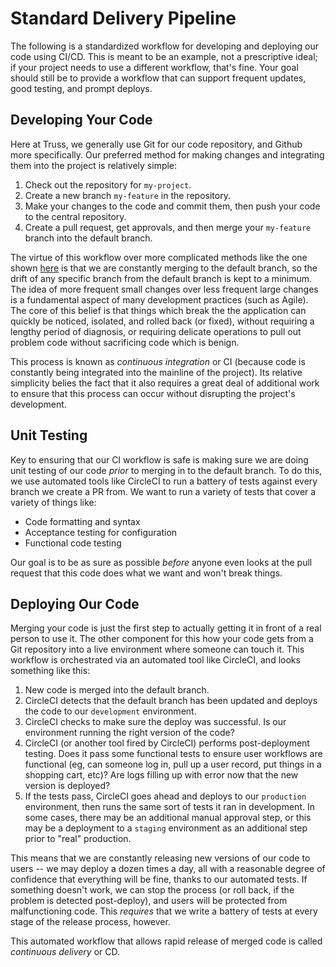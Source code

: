 # Standard Delivery Pipeline

The following is a standardized workflow for developing and deploying our
code using CI/CD. This is meant to be an example, not a prescriptive
ideal; if your project needs to use a different workflow, that's fine.
Your goal should still be to provide a workflow that can support frequent
updates, good testing, and prompt deploys.

## Developing Your Code

Here at Truss, we generally use Git for our code repository, and Github
more specifically. Our preferred method for making changes and integrating
them into the project is relatively simple:

1. Check out the repository for `my-project`.
1. Create a new branch `my-feature` in the repository.
1. Make your changes to the code and commit them, then push your code to
   the central repository.
1. Create a pull request, get approvals, and then merge your `my-feature`
   branch into the default branch.

The virtue of this workflow over more complicated methods like the one
shown [here](https://nvie.com/posts/a-successful-git-branching-model/) is
that we are constantly merging to the default branch, so the drift of any specific
branch from the default branch is kept to a minimum. The idea of more frequent small
changes over less frequent large changes is a fundamental aspect of many
development practices (such as Agile). The core of this belief is that
things which break the the application can quickly be noticed, isolated,
and rolled back (or fixed), without requiring a lengthy period of
diagnosis, or requiring delicate operations to pull out problem code
without sacrificing code which is benign.

This process is known as *continuous integration* or CI (because code is
constantly being integrated into the mainline of the project). Its
relative simplicity belies the fact that it also requires a great deal
of additional work to ensure that this process can occur without
disrupting the project's development.

## Unit Testing

Key to ensuring that our CI workflow is safe is making sure we are doing
unit testing of our code *prior* to merging in to the default branch. To do this,
we use automated tools like CircleCI to run a battery of tests against
every branch we create a PR from. We want to run a variety of tests that
cover a variety of things like:

- Code formatting and syntax
- Acceptance testing for configuration
- Functional code testing

Our goal is to be as sure as possible *before* anyone even looks at the
pull request that this code does what we want and won't break things.

## Deploying Our Code

Merging your code is just the first step to actually getting it in front
of a real person to use it. The other component for this how your code
gets from a Git repository into a live environment where someone can touch
it. This workflow is orchestrated via an automated tool like CircleCI, and
looks something like this:

1. New code is merged into the default branch.
1. CircleCI detects that the default branch has been updated and deploys the code to
   our `development` environment.
1. CircleCI checks to make sure the deploy was successful. Is our
   environment running the right version of the code?
1. CircleCI (or another tool fired by CircleCI) performs post-deployment
   testing. Does it pass some functional tests to ensure user workflows
   are functional (eg, can someone log in, pull up a user record, put
   things in a shopping cart, etc)? Are logs filling up with error now
   that the new version is deployed?
1. If the tests pass, CircleCI goes ahead and deploys to our `production`
   environment, then runs the same sort of tests it ran in development.
   In some cases, there may be an additional manual approval step, or
   this may be a deployment to a `staging` environment as an additional
   step prior to "real" production.

This means that we are constantly releasing new versions of our code to
users -- we may deploy a dozen times a day, all with a reasonable degree
of confidence that everything will be fine, thanks to our automated
tests. If something doesn't work, we can stop the process (or roll back,
if the problem is detected post-deploy), and users will be protected from
malfunctioning code. This *requires* that we write a battery of tests at
every stage of the release process, however.

This automated workflow that allows rapid release of merged code is called
*continuous delivery* or CD.
